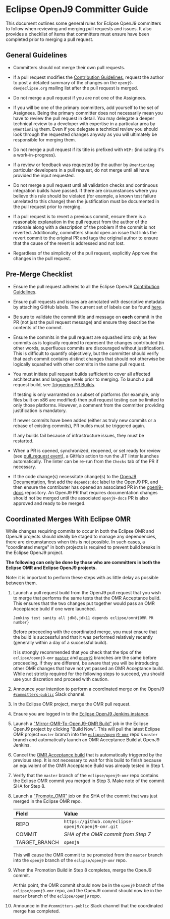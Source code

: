 <!--
Copyright (c) 2019, 2021 IBM Corp. and others

This program and the accompanying materials are made available under
the terms of the Eclipse Public License 2.0 which accompanies this
distribution and is available at https://www.eclipse.org/legal/epl-2.0/
or the Apache License, Version 2.0 which accompanies this distribution and
is available at https://www.apache.org/licenses/LICENSE-2.0.

This Source Code may also be made available under the following
Secondary Licenses when the conditions for such availability set
forth in the Eclipse Public License, v. 2.0 are satisfied: GNU
General Public License, version 2 with the GNU Classpath
Exception [1] and GNU General Public License, version 2 with the
OpenJDK Assembly Exception [2].

[1] https://www.gnu.org/software/classpath/license.html
[2] http://openjdk.java.net/legal/assembly-exception.html

SPDX-License-Identifier: EPL-2.0 OR Apache-2.0 OR GPL-2.0 WITH Classpath-exception-2.0 OR LicenseRef-GPL-2.0 WITH Assembly-exception
-->


# Eclipse OpenJ9 Committer Guide

This document outlines some general rules for Eclipse OpenJ9 committers to
follow when reviewing and merging pull requests and issues. It also provides
a checklist of items that committers must ensure have been completed prior to
merging a pull request.


## General Guidelines

* Committers should not merge their own pull requests.

* If a pull request modifies the [Contribution Guidelines](https://github.com/eclipse-openj9/openj9/blob/master/CONTRIBUTING.md),
request the author to post a detailed summary of the changes on the
`openj9-dev@eclipse.org` mailing list after the pull request is merged.

* Do not merge a pull request if you are not one of the Assignees.

* If you will be one of the primary committers, add yourself to the set of
Assignees. Being the primary committer does not necessarily mean you have to
review the pull request in detail. You may delegate a deeper technical review
to a developer with expertise in a particular area by `@mentioning` them. Even
if you delegate a technical review you should look through the requested changes
anyway as you will ultimately be responsible for merging them.

* Do not merge a pull request if its title is prefixed with `WIP:` (indicating
it's a work-in-progress).

* If a review or feedback was requested by the author by `@mentioning` particular
developers in a pull request, do not merge until all have provided the input
requested.

* Do not merge a pull request until all validation checks and continuous
integration builds have passed. If there are circumstances where you believe
this rule should be violated (for example, a known test failure unrelated to
this change) then the justification must be documented in the pull request
prior to merging.

* If a pull request is to revert a previous commit, ensure there is a reasonable
explanation in the pull request from the author of the rationale along with a
description of the problem if the commit is not reverted. Additionally, committers 
should open an issue that links the revert commit to the original PR and tags the 
original author to ensure that the cause of the revert is addressed and not lost.

* Regardless of the simplicity of the pull request, explicitly Approve the
changes in the pull request.


## Pre-Merge Checklist

* Ensure the pull request adheres to all the Eclipse OpenJ9 [Contribution Guidelines](https://github.com/eclipse-openj9/openj9/blob/master/CONTRIBUTING.md).

* Ensure pull requests and issues are annotated with descriptive metadata by
attaching GitHub labels. The current set of labels can be found [here](https://github.com/eclipse-openj9/openj9/labels).

* Be sure to validate the commit title and message on **each** commit in the PR (not
just the pull request message) and ensure they describe the contents of the commit.

* Ensure the commits in the pull request are squashed into only as few commits as
is logically required to represent the changes contributed (in other words, superfluous
commits are discouraged without justification). This is difficult to quantify
objectively, but the committer should verify that each commit contains distinct
changes that should not otherwise be logically squashed with other commits in the
same pull request.

* You must initiate pull request builds sufficient to cover
all affected architectures and language levels prior to merging. To launch a pull
request build, see [Triggering PR Builds](https://github.com/eclipse-openj9/openj9/tree/master/buildenv/jenkins).

   If testing is only warranted on a subset of platforms (for example, only files
built on x86 are modified) then pull request testing can be limited to only those
platforms. However, a comment from the committer providing justification is
mandatory.

   If newer commits have been added (either as truly new commits or a rebase of existing
commits), PR builds must be triggered again.

   If any builds fail because of infrastructure issues, they must be restarted.

* When a PR is opened, synchronized, reopened, or set ready for review 
(see [pull_request event](https://docs.github.com/en/actions/reference/events-that-trigger-workflows#pull_request)),
a GitHub action to run the JIT linter launches automatically. The linter can be re-run
from the `Checks` tab of the PR if necessary.

* If the code change(s) necessitate change(s) to the [OpenJ9 Documentation](https://www.eclipse.org/openj9/docs/),
first add the `depends:doc` label to the OpenJ9 PR, and then ensure the contributer 
has opened an associated PR in the [openj9-docs](https://github.com/eclipse-openj9/openj9-docs) 
repository. An OpenJ9 PR that requires documentation changes should not be merged 
until the associated `openj9-docs` PR is also approved and ready to be merged.


## Coordinated Merges With Eclipse OMR

While changes requiring commits to occur in both the Eclipse OMR and
OpenJ9 projects should ideally be staged to manage any dependencies,
there are circumstances when this is not possible.  In such cases, a
"coordinated merge" in both projects is required to prevent build
breaks in the Eclipse OpenJ9 project.

**The following can only be done by those who are committers in both
the Eclipse OMR and Eclipse OpenJ9 projects.**

Note: it is important to perform these steps with as little delay as
possible between them.

1.  Launch a pull request build from the OpenJ9 pull request that you
    wish to merge that performs the same tests that the OMR Acceptance
    build.  This ensures that the two changes put together would pass
    an OMR Acceptance build if one were launched.
    ```
    Jenkins test sanity all jdk8,jdk11 depends eclipse/omr#{OMR PR number}
    ```
    Before proceeding with the coordinated merge, you must ensure that
    the build is successful and that it was performed relatively
    recently (generally within a day of a successful build).
    
    It is strongly recommended that you check that the tips of the
    `eclipse/openj9-omr` [`master`](https://github.com/eclipse-openj9/openj9-omr/tree/master)
    and [`openj9`](https://github.com/eclipse-openj9/openj9-omr/tree/openj9)
    branches are the same before proceeding.  If they are different,
    be aware that you will be introducing other OMR changes that have
    not yet passed an OMR Acceptance build.  While not strictly
    required for the following steps to succeed, you should use your
    discretion and proceed with caution.

2.  Announce your intention to perform a coordinated merge on the OpenJ9
    [`#committers-public`](https://openj9.slack.com/archives/C8PQL5N65)
    Slack channel.
    
3.  In the Eclipse OMR project, merge the OMR pull request.

4.  Ensure you are logged in to the [Eclipse OpenJ9 Jenkins instance](https://ci.eclipse.org/openj9).

5.  Launch a ["Mirror-OMR-To-OpenJ9-OMR Build"](https://ci.eclipse.org/openj9/job/Mirror-OMR-to-OpenJ9-OMR/)
    job in the Eclipse OpenJ9 project by clicking "Build Now".  This will
    pull the latest Eclipse OMR project `master` branch into the
    [`eclipse/openj9-omr`](https://github.com/eclipse-openj9/openj9-omr) repo's
    `master` branch and automatically launch an OMR Acceptance Build at
    OpenJ9 Jenkins.
    
6.  Cancel the [OMR Acceptance build](https://ci.eclipse.org/openj9/job/Pipeline-OMR-Acceptance/)
    that is automatically triggered by the previous step.  It is not
    necessary to wait for this build to finish because an equivalent 
    of the OMR Acceptance Build was already tested in Step 1.
    
7.  Verify that the `master` branch of the `eclipse/openj9-omr` repo
    contains the Eclipse OMR commit you merged in Step 3.  Make note
    of the commit SHA for Step 8.

8.  Launch a ["Promote_OMR"](https://ci.eclipse.org/openj9/job/Promote_OMR/)
    job on the SHA of the commit that was just merged in the Eclipse
    OMR repo.
   
    | Field          | Value                                       |
    | :------------- | :------------------------------------------ |
    | REPO           | `https://github.com/eclipse-openj9/openj9-omr.git` |
    | COMMIT         | *SHA of the OMR commit from Step 7*         |
    | TARGET_BRANCH  | `openj9`                                    |

    This will cause the OMR commit to be promoted from the
    `master` branch into the `openj9` branch of the `eclipse/openj9-omr`
    repo.
    
9.  When the Promotion Build in Step 8 completes, merge the OpenJ9
    commit.
    
    At this point, the OMR commit should now be in the `openj9` branch of
    the `eclipse/openj9-omr` repo, and the OpenJ9 commit should now be
    in the `master` branch of the `eclipse/openj9` repo.
    
10. Announce in the `#committers-public` Slack channel that the coordinated
    merge has completed.
